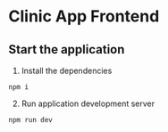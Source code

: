# Clinic App Frontend

## Start the application
1. Install the dependencies
```shell
npm i
```
2. Run application development server
```shell
npm run dev
```